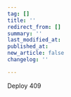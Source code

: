 ```yaml
---
tag: []
title: ''
redirect_from: []
summary: ''
last_modified_at: 
published_at: 
new_article: false
changelog: ''

---
```

Deploy 409